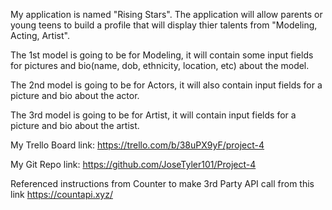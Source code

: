 My application is named "Rising Stars". The application will allow parents or young teens to build a profile that will display thier talents from "Modeling, Acting, Artist".

The 1st model is going to be for Modeling, it will contain some input fields for pictures and bio(name, dob, ethnicity, location, etc) about the model.

The 2nd model is going to be for Actors, it will also contain input fields for a picture and bio about the actor.

The 3rd model is going to be for Artist, it will contain input fields for a picture and bio about the artist.


My Trello Board link: https://trello.com/b/38uPX9yF/project-4

My Git Repo link: https://github.com/JoseTyler101/Project-4


Referenced instructions from Counter to make 3rd Party API call from this link
https://countapi.xyz/